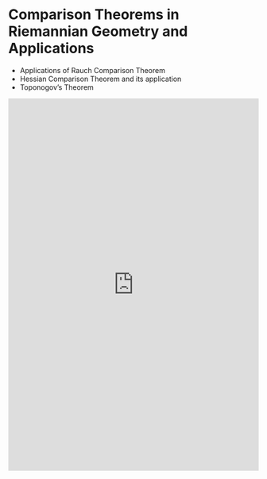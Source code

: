 # Comparison Theorems in Riemannian Geometry and Applications
  
- Applications of Rauch Comparison Theorem
- Hessian Comparison Theorem and its application
- Toponogov’s Theorem

<embed src="https://shx-haah.github.io/notes/comparison_thm/Proj8.pdf" type="application/pdf" width="100%" height="750px"/>